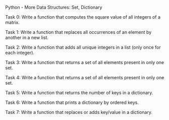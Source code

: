 Python - More Data Structures: Set, Dictionary 

Task 0: Write a function that computes the square value of all integers of a matrix.

Task 1: Write a function that replaces all occurrences of an element by another in a new list.

Task 2: Write a function that adds all unique integers in a list (only once for each integer).

Task 3: Write a function that returns a set of all elements present in only one set.

Task 4: Write a function that returns a set of all elements present in only one set.

Task 5: Write a function that returns the number of keys in a dictionary.

Task 6: Write a function that prints a dictionary by ordered keys.

Task 7: Write a function that replaces or adds key/value in a dictionary.
